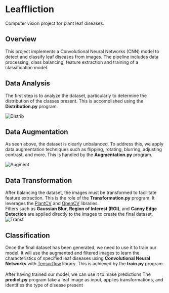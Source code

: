 # Leaffliction
Computer vision project for plant leaf diseases.
## Overview
This project implements a Convolutional Neural Networks (CNN) model to detect and classify leaf diseases from images. The pipeline includes data processing, class balancing, feature extraction and training of a classification model.

## Data Analysis
The first step is to analyze the dataset, particularly to determine the distribution of the classes present. This is accomplished using the **Distribution.py** program.

![Distrib](https://github.com/user-attachments/assets/6913d811-f58d-423b-9b8e-230e3f72ab8c)

## Data Augmentation
As seen above, the dataset is clearly unbalanced. To address this, we apply data augmentation techniques such as flipping, rotating, blurring, adjusting contrast, and more. This is handled by the **Augmentation.py** program.

![Augment](https://github.com/user-attachments/assets/e568eaf2-7b2d-47cb-8507-051e6b15ebf4)

## Data Transformation
After balancing the dataset, the images must be transformed to facilitate feature extraction. This is the role of the **Transformation.py** program. It leverages the [PlantCV](https://plantcv.readthedocs.io/en/stable/) and [OpenCV](https://opencv.org/get-started/) libraries. </br>
Filters such as **Gaussian Blur**, **Region of Interest (ROI)**, and **Canny Edge Detection** are applied directly to the images to create the final dataset.
![Transf](https://github.com/user-attachments/assets/d0fb3f8f-9871-41ee-86b3-0984a8434a48)

## Classification
Once the final dataset has been generated, we need to use it to train our model. It will use the augmented and filtered images to learn the characteristics of specified leaf diseases using **Convolutional Neural Networks** with [Tensorflow](https://www.tensorflow.org/) library. This is achieved by the **train.py** program.
</br>
</br>
After having trained our model, we can use it to make predictions
The **predict.py** program take a leaf image as input, applies transformations, and identifies the type of disease present
